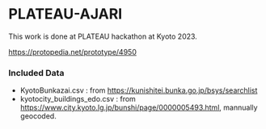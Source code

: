 # PLATEAU-AJARI
This work is done at PLATEAU hackathon at Kyoto 2023.

https://protopedia.net/prototype/4950

### Included Data
- KyotoBunkazai.csv : from https://kunishitei.bunka.go.jp/bsys/searchlist
- kyotocity_buildings_edo.csv : from https://www.city.kyoto.lg.jp/bunshi/page/0000005493.html, mannually geocoded.
